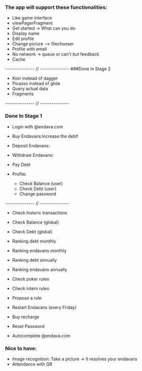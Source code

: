 ### The app will support these functionalities:
* Like game interface
* viewPagerFragment
* Get started -> What can you do 
* Display name
* Edit profile
* Change picture --> filechooser 
* Profile with email 
* No network -> queue or can't but feedback 
* Cache

--------------- // ---------------
###Done in Stage 2
* Koin instead of dagger
* Picasso instead of glide
* Query actual data
* Fragments

--------------- // ---------------
### Done In Stage 1
* Login with @endava.com

* Buy Endavans:Increase the debt!
* Deposit Endavans:
* Withdraw Endavans:
* Pay Debt

* Profile:
    * Check Balance (user)
    * Check Debt (user)
    * Change password

--------------- // ---------------
    
* Check historic transactions


    
* Check Balance (global)
* Check Debt (global)

* Ranking debt monthly
* Ranking endavans monthly
* Ranking debt annually
* Ranking endavans annually

* Check poker rules
* Check intern rules
* Propose a rule

* Restart Endavans (every Friday)
* Buy recharge

* Reset Password
* Autocomplete @endava.com

### Nice to have:

* Image recognition: Take a picture -> It resolves your endavans
* Attendance with QR